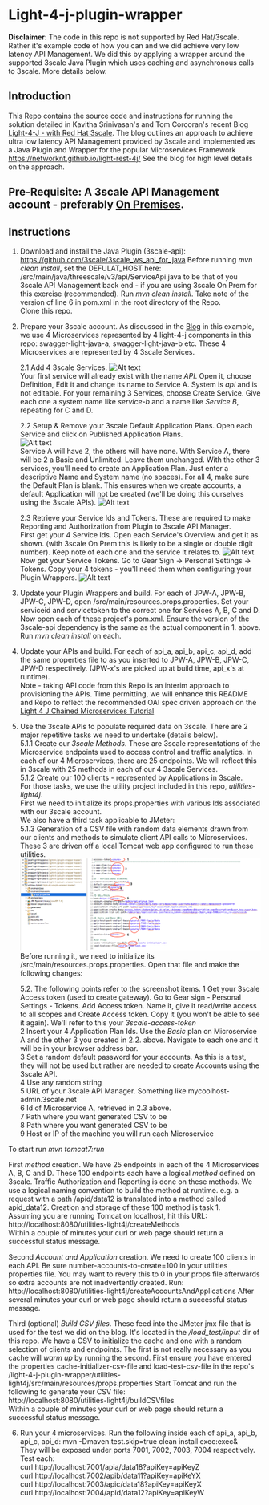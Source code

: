 # Light-4-j-plugin-wrapper

**Disclaimer**: The code in this repo is not supported by Red Hat/3scale. Rather it's example code of how you can and we did achieve very low latency API Management. We did this by applying a wrapper around the supported 3scale Java Plugin which uses caching and asynchronous calls to 3scale. More details below.

## Introduction  
This Repo contains the source code and instructions for running the solution detailed in Kavitha Srinivasan's and Tom Corcoran's recent Blog [Light-4-J - with Red Hat 3scale](http://middlewareblog.redhat.com/2017/07/25/low-latency-api-management-for-microservices-framework-light-4-j-with-red-hat-3scale/). The blog outlines an approach to achieve ultra low latency API Management provided by 3scale and implemented as a Java Plugin and Wrapper for the popular Microservices Framework https://networknt.github.io/light-rest-4j/ See the blog for high level details on the approach.

## Pre-Requisite: A 3scale API Management account - preferably [On Premises](https://support.3scale.net/guides/infrastructure/onpremises20-installation).  

## Instructions
1. Download and install the Java Plugin (3scale-api): https://github.com/3scale/3scale_ws_api_for_java
   Before running *mvn clean install*, set the DEFULAT_HOST here: /src/main/java/threescale/v3/api/ServiceApi.java to be that of you 3scale API Management back end - if you are using 3scale On Prem for this exercise (recommended).
   Run *mvn clean install*.
   Take note of the version of line 6 in pom.xml in the root directory of the Repo.  
   Clone this repo.

2. Prepare your 3scale account.
As discussed in the [Blog](http://middlewareblog.redhat.com/2017/07/25/low-latency-api-management-for-microservices-framework-light-4-j-with-red-hat-3scale/) in this example, we use 4 Microservices represented by 4 light-4-j components in this repo: swagger-light-java-a, swagger-light-java-b etc. These 4 Microservices are represented by 4 3scale Services.  
	  
	2.1 Add 4 3scale Services. ![Alt text](https://github.com/tnscorcoran/light-4-j-plugin-wrapper/blob/master/_images/1-3scaleServices.png)  
	Your first service will already exist with the name *API*. Open it, choose Definition, Edit it and change its name to Service A. System is *api* and is not editable.
	For your remaining 3 Services, choose Create Service. Give each one a system name like *service-b* and a name like *Service B*, repeating for C and D.  
	  
	2.2 Setup & Remove your 3scale Default Application Plans. Open each Service and click on Published Application Plans.  
	![Alt text](https://github.com/tnscorcoran/light-4-j-plugin-wrapper/blob/master/_images/2-Applications-PlansLink.png)  
	Service A will have 2, the others will have none. With Service A, there will be 2 a Basic and Unlimited. Leave them unchanged. With the other 3 services, you'll need to create an Application Plan. Just enter a descriptive Name and System name (no spaces). For all 4, make sure the Default Plan is blank. This ensures when we create accounts, a default Application will not be created (we'll be doing this ourselves using the 3scale APIs).
	![Alt text](https://github.com/tnscorcoran/light-4-j-plugin-wrapper/blob/master/_images/2-Applications-PlansList.png)  
	  
	2.3 Retrieve your Service Ids and Tokens. These are required to make Reporting and Authorization from Plugin to 3scale API Manager.  
	First get your 4 Service Ids. Open each Service's Overview and get it as shown. (with 3scale On Prem this is likely to be a single or double digit number). Keep note of each one and the service it relates to.
	![Alt text](https://github.com/tnscorcoran/light-4-j-plugin-wrapper/blob/master/_images/3-Service-Id.png)  
	Now get your Service Tokens. Go to Gear Sign -> Personal Settings -> Tokens. Copy your 4 tokens - you'll need them when configuring your Plugin Wrappers.
	![Alt text](https://github.com/tnscorcoran/light-4-j-plugin-wrapper/blob/master/_images/4-Service-tokens.png)  
	
3. Update your Plugin Wrappers and build. For each of JPW-A, JPW-B, JPW-C, JPW-D, open /src/main/resources.props.properties. Set your serviceid and servicetoken to the correct one for Services A, B, C and D. Now open each of these project's pom.xml. Ensure the version of the 3scale-api dependency is the same as the actual component in 1. above.  
Run *mvn clean install* on each.
	
4. Update your APIs and build. For each of api_a, api_b, api_c, api_d, add the same properties file to as you inserted to JPW-A, JPW-B, JPW-C, JPW-D respectively. (JPW-x's are picked up at build time, api_x's at runtime).  
Note - taking API code from this Repo is an interim approach to provisioning the APIs. Time permitting, we will enhance this README and Repo to reflect the recommended OAI spec driven approach on the [Light 4 J Chained Microservices Tutorial](https://networknt.github.io/light-rest-4j/tutorial/ms-chain/) 

5. Use the 3scale APIs to populate required data on 3scale. There are 2 major repetitive tasks we need to undertake (details below).  
	5.1.1 Create our *3scale Methods*. These are 3scale representations of the Microservice endpoints used to access control and traffic analytics. In each of our 4 Microservices, there are 25 endpoints. We will reflect this in 3scale with 25 methods in each of our 4 3scale Services.  
	5.1.2 Create our 100 clients - represented by Applications in 3scale.  
For those tasks, we use the utility project included in this repo, *utilities-light4j*.  
First we need to initialize its props.properties with various Ids associated with our 3scale account.  
We also have a third task applicable to JMeter:  
	5.1.3  Generation of a CSV file with random data elements drawn from our clients and methods to simulate client API calls to Microservices.   
These 3 are driven off a local Tomcat web app configured to run these utilities.
![Utilities-props.properties](https://raw.githubusercontent.com/tnscorcoran/light-4-j-plugin-wrapper/master/_images/5-Utilities-props.properties.png)  
Before running it, we need to initialize its /src/main/resources.props.properties. Open that file and make the following changes:

	5.2. The following points refer to the screenshot items. 
	1 Get your 3scale Access token (used to create gateway). Go to Gear sign - Personal Settings - Tokens. Add Access token. Name it, give it read/write access to all scopes and Create Access token. Copy it (you won't be able to see it again). We'll refer to this your *3scale-access-token*   
  	2  Insert your 4 Application Plan Ids. Use the *Basic* plan on Microservice A and the other 3 you created in 2.2. above. Navigate to each one and it will be in your browser address bar.  
  	3  Set a random default password for your accounts. As this is a test, they will not be used but rather are needed to create Accounts using the 3scale API.    
  	4  Use any random string   
  	5  URL of your 3scale API Manager. Something like mycoolhost-admin.3scale.net   
  	6  Id of Microservice A, retrieved in 2.3 above.   
  	7  Path where you want generated CSV to be   
  	8  Path where you want generated CSV to be   
  	9  Host or IP of the machine you will run each Microservice   
  
To start run *mvn tomcat7:run*
	
First *method* creation. We have 25 endpoints in each of the 4 Microservices A, B, C and D. These 100 endpoints each have a logical *method* defined on 3scale. Traffic Authorization and Reporting is done on these methods. We use a logical naming convention to build the method at runtime. e.g. a request with a path /apid/data12 is translated into a method called apid_data12. Creation and storage of these 100 method is task 1.  	
Assuming you are running Tomcat on localhost, hit this URL:  
http://localhost:8080/utilities-light4j/createMethods  
Within a couple of minutes your curl or web page should return a successful status message.
  

Second *Account and Application* creation. We need to create 100 clients in each API. Be sure number-accounts-to-create=100 in your utilities properties file. You may want to revery this to 0 in your props file afterwards so extra accounts are not inadvertently created. 
Run:
http://localhost:8080/utilities-light4j/createAccountsAndApplications
After several minutes your curl or web page should return a successful status message.

Third (optional) *Build CSV files*. These feed into the JMeter jmx file that is used for the test we did on the blog. It's located in the */load_test/input* dir of this repo. We have a CSV to initialize the cache and one with a random selection of clients and endpoints. The first is not really necessary as you cache will *warm up* by running the second.
First ensure you have entered the properties cache-initializer-csv-file and load-test-csv-file in the repo's /light-4-j-plugin-wrapper/utilities-light4j/src/main/resources/props.properties 
Start Tomcat and run the following to generate your CSV file:  
http://localhost:8080/utilities-light4j/buildCSVfiles	
Within a couple of minutes your curl or web page should return a successful status message.

6. Run your 4 microservices. Run the following inside each of api_a, api_b, api_c, api_d:
   mvn -Dmaven.test.skip=true clean install exec:exec&  	
   They will be exposed under ports 7001, 7002, 7003, 7004 respectively. 
   Test each:  
   		curl http://localhost:7001/apia/data18?apiKey=apiKeyZ  
   		curl http://localhost:7002/apib/data11?apiKey=apiKeYX  
   		curl http://localhost:7003/apic/data18?apiKey=apiKeyX  
   		curl http://localhost:7004/apid/data12?apiKey=apiKeyW  

